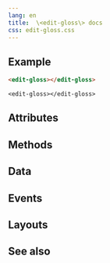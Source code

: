 ```yaml
---
lang: en
title:  \<edit-gloss\> docs
css: edit-gloss.css
---
```


<main>

<section id=example>

## Example

```html
<edit-gloss></edit-gloss>
```

```{=html}
<edit-gloss></edit-gloss>
```

</section>

<section id=attributes>

## Attributes

</section>

<section id=methods>

## Methods

</section>

<section id=data>

## Data

</section>

<section id=events>

## Events

</section>

<section id=layouts>

## Layouts

</section>

<section id=see-also>

## See also

</main>

<script type="module">
import {EditGloss} from './EditGloss.js'

window.editGloss = document.querySelector('edit-gloss')
</script>
